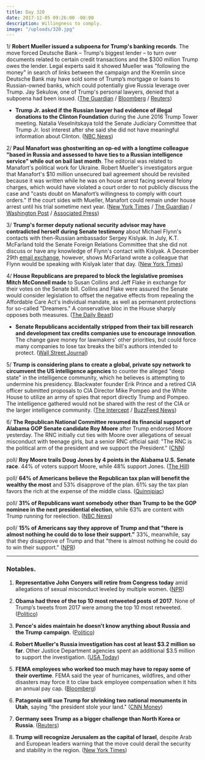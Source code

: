 ```yaml
---
title: Day 320
date: 2017-12-05 09:26:00 -08:00
description: Willingness to comply.
image: "/uploads/320.jpg"
---
```


1/ **Robert Mueller issued a subpoena for Trump's banking records**. The move forced Deutsche Bank – Trump's biggest lender – to turn over documents related to certain credit transactions and the $300 million Trump owes the lender. Legal experts said it showed Mueller was "following the money" in search of links between the campaign and the Kremlin since Deutsche Bank may have sold some of Trump’s mortgage or loans to Russian-owned banks, which could potentially give Russia leverage over Trump. Jay Sekulow, one of Trump's personal lawyers, denied that a subpoena had been issued. ([The Guardian](https://www.theguardian.com/us-news/2017/dec/05/donald-trump-bank-records-handed-over-robert-mueller) / [Bloomberg](https://www.bloomberg.com/news/articles/2017-12-05/deutsche-bank-is-said-to-have-received-subpoena-on-client-trump) / [Reuters](https://www.reuters.com/article/us-usa-trump-deutsche-bank/deutsche-bank-gets-subpoena-from-mueller-on-trump-accounts-source-idUSKBN1DZ0XN))

* **Trump Jr. asked if the Russian lawyer had evidence of illegal donations to the Clinton Foundation** during the June 2016 Trump Tower meeting. Natalia Veselnitskaya told the Senate Judiciary Committee that Trump Jr. lost interest after she said she did not have meaningful information about Clinton. ([NBC News](https://www.nbcnews.com/news/us-news/donald-trump-jr-asked-russian-lawyer-info-clinton-foundation-n826711))

2/ **Paul Manafort was ghostwriting an op-ed with a longtime colleague "based in Russia and assessed to have ties to a Russian intelligence service" while out on bail last month**. The editorial was related to Manafort's political work for Ukraine. Robert Mueller's investigators argue that Manafort's $10 million unsecured bail agreement should be revisited because it was written while he was on house arrest facing several felony charges, which would have violated a court order to not publicly discuss the case and "casts doubt on Manafort’s willingness to comply with court orders." If the court sides with Mueller, Manafort could remain under house arrest until his trial sometime next year. ([New York Times](https://www.nytimes.com/2017/12/04/us/politics/manafort-russia-special-counsel-investigation.html) / [The Guardian](https://www.theguardian.com/us-news/2017/dec/04/paul-manafort-russia-op-ed-ukraine-bail-deal-trump) / [Washington Post](https://www.washingtonpost.com/politics/prosecutors-say-longtime-manafort-colleague-has-ties-to-russian-intelligence/2017/12/04/201ae098-d93e-11e7-b1a8-62589434a581_story.html) / [Associated Press](https://www.apnews.com/9af2acda6bcf4c1289a10adf9ba38329))

3/ **Trump's former deputy national security advisor may have contradicted herself during Senate testimony** about Michael Flynn's contacts with then-Russian ambassador Sergey Kislyak. In July, K.T. McFarland told the Senate Foreign Relations Committee that she did not discuss or have any knowledge of Flynn's contact with Kislyak. A December 29th [email exchange](https://www.nytimes.com/2017/12/02/us/russia-mcfarland-flynn-trump-emails.html), however, shows McFarland wrote a colleague that Flynn would be speaking with Kislyak later that day.  ([New York Times](https://www.nytimes.com/2017/12/04/us/politics/kt-mcfarland-flynn-russia-emails-congressional-testimony.html))

4/ **House Republicans are prepared to block the legislative promises Mitch McConnell made** to Susan Collins and Jeff Flake in exchange for their votes on the Senate bill. Collins and Flake were assured the Senate would consider legislation to offset the negative effects from repealing the Affordable Care Act's individual mandate, as well as permanent protections for so-called "Dreamers." A conservative bloc in the House sharply opposes both measures. ([The Daily Beast](https://www.thedailybeast.com/house-republicans-already-shooting-down-tax-bills-promises))

* **Senate Republicans accidentally stripped from their tax bill research and development tax credits companies use to encourage innovation**. The change gave money for lawmakers' other priorities, but could force many companies to lose tax breaks the bill's authors intended to protect. ([Wall Street Journal](https://www.wsj.com/articles/passage-of-senate-tax-bill-puts-r-d-tax-credit-in-doubt-1512328243))

5/ **Trump is considering plans to create a global, private spy network to circumvent the US intelligence agencies** to counter the alleged "deep state" in the intelligence community, which he believes is attempting to undermine his presidency. Blackwater founder Erik Prince and a retired CIA officer submitted proposals to CIA Director Mike Pompeo and the White House to utilize an army of spies that report directly Trump and Pompeo. The intelligence gathered would not be shared with the rest of the CIA or the larger intelligence community. ([The Intercept](https://theintercept.com/2017/12/04/trump-white-house-weighing-plans-for-private-spies-to-counter-deep-state-enemies/) / [BuzzFeed News](https://www.buzzfeed.com/aramroston/trump-administration-mulls-private-rendition))

6/ **The Republican National Committee resumed its financial support of Alabama GOP Senate candidate Roy Moore** after Trump endorsed Moore yesterday. The RNC initially cut ties with Moore over allegations of sexual misconduct with teenage girls, but a senior RNC official said: "The RNC is the political arm of the president and we support the President." ([CNN](https://www.cnn.com/2017/12/04/politics/rnc-roy-moore-alabama/index.html))

poll/ **Roy Moore trails Doug Jones by 4 points in the Alabama U.S. Senate race**. 44% of voters support Moore, while 48% support Jones. ([The Hill](http://thehill.com/homenews/campaign/363336-alabama-poll-jones-leads-moore-by-4-points))

poll/ **64% of Americans believe the Republican tax plan will benefit the wealthy the most** and 53% disapprove of the plan. 61% say the tax plan favors the rich at the expense of the middle class. ([Quinnipiac](https://poll.qu.edu/national/release-detail?ReleaseID=2504)) 

poll/ **31% of Republicans want somebody other than Trump to be the GOP nominee in the next presidential election**, while 63% are content with Trump running for reelection. ([NBC News](https://www.nbcnews.com/politics/first-read/poll-31-republicans-want-different-presidential-nominee-2020-n826346))

poll/ **15% of Americans say they approve of Trump and that "there is almost nothing he could do to lose their support."** 33%, meanwhile, say that they disapprove of Trump and that "there is almost nothing he could do to win their support." ([NPR](https://www.npr.org/2017/12/05/568412380/poll-trumps-opposition-firmer-than-his-support))

---

### Notables.

1. **Representative John Conyers will retire from Congress today** amid allegations of sexual misconduct leveled by multiple women. ([NPR](https://www.npr.org/2017/12/05/567160325/conyers-resigning-amid-sexual-harassment-allegations))

2. **Obama had three of the top 10 most retweeted posts of 2017**. None of Trump’s tweets from 2017 were among the top 10 most retweeted. ([Politico](https://www.politico.com/story/2017/12/05/twitter-top-10-2017-trump-obama-280945))

3. **Pence's aides maintain he doesn't know anything about Russia and the Trump campaign**. ([Politico](https://www.politico.com/story/2017/12/04/pence-russia-probe-flynn-mueller-278785))

4. **Robert Mueller's Russia investigation has cost at least $3.2 million so far**. Other Justice Department agencies spent an additional $3.5 million to support the investigation. ([USA Today](https://www.usatoday.com/story/news/politics/2017/12/05/robert-muellers-russia-investigation-has-cost-taxpayers-least-3-2-million-so-far/922886001/))

5. **FEMA employees who worked too much may have to repay some of their overtime**. FEMA said the year of hurricanes, wildfires, and other disasters may force it to claw back employee compensation when it hits an annual pay cap. ([Bloomberg](https://www.bloomberg.com/news/articles/2017-12-05/fema-tells-staffers-they-might-get-billed-for-working-too-much))

6. **Patagonia will sue Trump for shrinking two national monuments in Utah**, saying "the president stole your land." ([CNN Money](http://money.cnn.com/2017/12/05/news/patagonia-trump-national-monuments-utah/index.html))

7. **Germany sees Trump as a bigger challenge than North Korea or Russia**. ([Reuters](https://www.reuters.com/article/us-usa-germany-survey/germans-see-trump-as-bigger-problem-than-north-korea-or-russia-idUSKBN1DZ0GY))

8. **Trump will recognize Jerusalem as the capital of Israel**, despite Arab and European leaders warning that the move could derail the security and stability in the region. ([New York Times](https://www.nytimes.com/2017/12/05/world/middleeast/american-embassy-israel-trump-move.html))
